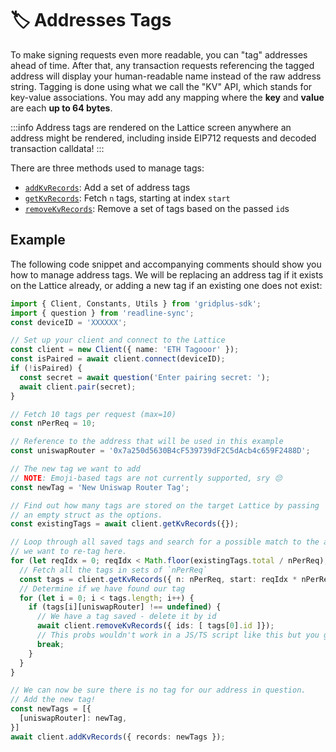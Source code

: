 # 🏷️ Addresses Tags

To make signing requests even more readable, you can "tag" addresses ahead of time. After that, any transaction requests referencing the tagged address will display your human-readable name instead of the raw address string. Tagging is done using what we call the "KV" API, which stands for key-value associations. You may add any mapping where the **key** and **value** are each **up to 64 bytes**.

:::info
Address tags are rendered on the Lattice screen anywhere an address might be rendered, including inside EIP712 requests and decoded transaction calldata!
:::

There are three methods used to manage tags:

* [`addKvRecords`](../api/classes/client.Client#addkvrecords): Add a set of address tags
* [`getKvRecords`](../api/classes/client.Client#getkvrecords): Fetch `n` tags, starting at index `start`
* [`removeKvRecords`](../api/classes/client.Client#removekvrecords): Remove a set of tags based on the passed `id`s

## Example

The following code snippet and accompanying comments should show you how to manage address tags. We will be replacing an address tag if it exists on the Lattice already, or adding a new tag if an existing one does not exist:

```ts
import { Client, Constants, Utils } from 'gridplus-sdk';
import { question } from 'readline-sync';
const deviceID = 'XXXXXX';

// Set up your client and connect to the Lattice
const client = new Client({ name: 'ETH Tagooor' });
const isPaired = await client.connect(deviceID);
if (!isPaired) {
  const secret = await question('Enter pairing secret: ');
  await client.pair(secret);
}

// Fetch 10 tags per request (max=10)
const nPerReq = 10;

// Reference to the address that will be used in this example
const uniswapRouter = '0x7a250d5630B4cF539739dF2C5dAcb4c659F2488D';

// The new tag we want to add
// NOTE: Emoji-based tags are not currently supported, sry 😔
const newTag = 'New Uniswap Router Tag';

// Find out how many tags are stored on the target Lattice by passing
// an empty struct as the options.
const existingTags = await client.getKvRecords({});

// Loop through all saved tags and search for a possible match to the address
// we want to re-tag here.
for (let reqIdx = 0; reqIdx < Math.floor(existingTags.total / nPerReq); reqIdx++) {
  // Fetch all the tags in sets of `nPerReq`
  const tags = client.getKvRecords({ n: nPerReq, start: reqIdx * nPerReq });
  // Determine if we have found our tag
  for (let i = 0; i < tags.length; i++) {
    if (tags[i][uniswapRouter] !== undefined) {
      // We have a tag saved - delete it by id
      await client.removeKvRecords({ ids: [ tags[0].id ]});
      // This probs wouldn't work in a JS/TS script like this but you get the idea
      break;
    }
  }
}

// We can now be sure there is no tag for our address in question.
// Add the new tag!
const newTags = [{
  [uniswapRouter]: newTag,
}]
await client.addKvRecords({ records: newTags });
```
